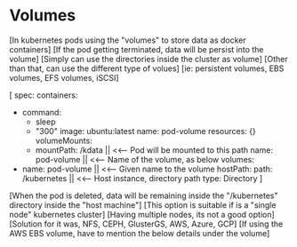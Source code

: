 # Volumes
[In kubernetes pods using the "volumes" to store data as docker containers]
[If the pod getting terminated, data will be persist into the volume]
[Simply can use the directories inside the cluster as volume]
[Other than that, can use the different type of volues]
[ie: persistent volumes, EBS volumes, EFS volumes, iSCSI]

[
spec:
  containers:
  - command:
    - sleep
    - "300"
    image: ubuntu:latest
    name: pod-volume
    resources: {}
    volumeMounts:
    - mountPath: /kdata || <<-- Pod will be mounted to this path
      name: pod-volume  || <<-- Name of the volume, as below
  volumes:
  - name: pod-volume    || <<-- Given name to the volume
    hostPath:
      path: /kubernetes || <<-- Host instance, directory path
      type: Directory
]

[When the pod is deleted, data will be remaining inside the "/kubernetes" directory inside the "host machine"]
[This option is suitable if is a "single node" kubernetes cluster]
[Having multiple nodes, its not a good option]
[Solution for it was, NFS, CEPH, GlusterGS, AWS, Azure, GCP]
[If using the AWS EBS volume, have to mention the below details under the volume]
